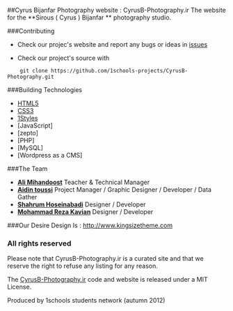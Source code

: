 ##Cyrus Bijanfar Photography website : CyrusB-Photography.ir
The website for the **Sirous ( Cyrus ) Bijanfar ** photography studio.


###Contributing

* Check our projec's website and report any bugs or ideas in [issues](https://github.com/1schools-projects/CyrusB-Photography/issues)

* Check our project's source with
```
    git clone https://github.com/1schools-projects/CyrusB-Photography.git
```


###Building Technologies
* [HTML5](http://ali.md/wiki/html5)
* [CSS3](http://ali.md/css3ref)
* [1Styles](http://ali.md/1styles)
* [JavaScript]
* [zepto]
* [PHP]
* [MySQL]
* [Wordpress as a CMS]


###The Team
* [**Ali Mihandoost**](http://github.com/Alimd) Teacher  & Technical Manager
* [**Aidin toussi**](http://github.com/Aidin-toussi) Project Manager / Graphic Designer / Developer / Data Gather
* [**Shahrum Hoseinabadi**](https://github.com/Shahrum) Designer / Developer
* [**Mohammad Reza Kavian**](https://github.com/MKDesign) Designer / Developer

###Our Desire Design Is : http://www.kingsizetheme.com

### All rights reserved ###
Please note that CyrusB-Photography.ir is a curated site and that we reserve the right to refuse any listing for any reason.

The [CyrusB-Photography.ir](http://CyrusB-Photography.ir) code and website is released under a MIT License.

Produced by 1schools students network (autumn 2012)
